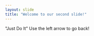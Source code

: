 ```yaml
---
layout: slide
title: "Welcome to our second slide!"
---
```

"Just Do It"
Use the left arrow to go back!
